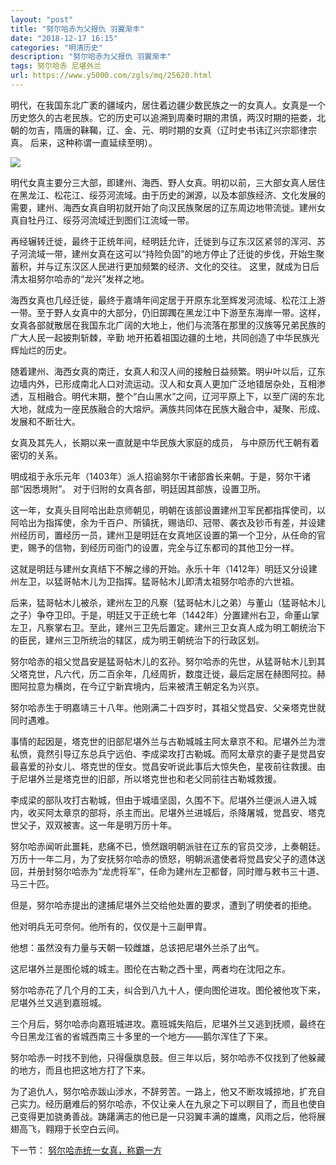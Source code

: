 ```yaml
---
layout: "post"
title: "努尔哈赤为父报仇 羽翼渐丰"
date: "2018-12-17 16:15"
categories: "明清历史"
description: "努尔哈赤为父报仇 羽翼渐丰"
tags: 努尔哈赤 尼堪外兰
url: https://www.y5000.com/zgls/mq/25620.html
---
```






明代，在我国东北广袤的疆域内，居住着边疆少数民族之一的女真人。女真是一个历史悠久的古老民族。它的历史可以追溯到周秦时期的肃慎，两汉时期的挹娄，北朝的勿吉，隋唐的靺鞨，辽、金、元、明时期的女真（辽时史书讳辽兴宗耶律宗真。
后来，这种称谓一直延续至明）。

![](https://img.y5000.com/uploads/allimg/170919/13-1F91ZZ109D6.jpg)

明代女真主要分三大部，即建州、海西、野人女真。明初以前，三大部女真人居住在黑龙江、松花江、绥芬河流域。由于历史的渊源，以及本部族经济、文化发展的需要，建州、海西女真自明初就开始了向汉民族聚居的辽东周边地带流徙。建州女真自牡丹江、绥芬河流域迁到图们江流域一带。

再经辗转迁徙，最终于正统年间，经明廷允许，迁徙到与辽东汉区紧邻的浑河、苏子河流域一带，建州女真在这可以“持险负固”的地方停止了迁徙的步伐，开始生聚蓄积，并与辽东汉区人民进行更加频繁的经济、文化的交往。
这里，就成为日后清太祖努尔哈赤的“龙兴”发祥之地。

海西女真也几经迁徙，最终于嘉靖年间定居于开原东北至辉发河流域、松花江上游一带。至于野人女真中的大部分，仍旧踯躅在黑龙江中下游至东海岸一带。这样，女真各部就散居在我国东北广阔的大地上，他们与流落在那里的汉族等兄弟民族的广大人民一起披荆斩棘，辛勤
地开拓着祖国边疆的土地，共同创造了中华民族光辉灿烂的历史。

随着建州、海西女真的南迁，女真人和汉人间的接触日益频繁。明屮叶以后，辽东边墙内外，已形成南北人口对流运动。汉人和女真人更加广泛地错居杂处，互相渗透，互相融合。明代末期，整个“白山黑水”之间，辽河平原上下，以至广阔的东北大地，就成为一座民族融合的大熔炉。满族共同体在民族大融合中，凝聚、形成、发展和不断壮大。

女真及其先人，长期以来一直就是中华民族大家庭的成员， 与中原历代王朝有着密切的关系。

明成祖于永乐元年（1403年）派人招谕努尔干诸部酋长来朝。于是，努尔干诸部“因悉境附”。 对于归附的女真各部，明廷因其部族，设置卫所。

这一年，女真头目阿哈出赴京师朝见，明朝在该部设置建州卫军民都指挥使司，以阿哈出为指挥使，余为千百户、所镇抚，赐诰印、冠带、袭衣及钞币有差，并设建州经历司，置经历一员，建州卫是明廷在女真地区设置的第一个卫分，从任命的官吏，赐予的信物，到经历司衙门的设置，完全与辽东都司的其他卫分一样。

这就是明廷与建州女真结下不解之缘的开始。永乐十年（1412年）明廷又分设建州左卫，以猛哥帖木儿为卫指挥。猛哥帖木儿即清太祖努尔哈赤的六世祖。

后来，猛哥帖木儿被杀，建州左卫的凡察（猛哥帖木儿之弟）与董山（猛哥帖木儿之子）争夺卫印。于是，明廷又于正统七年（1442年）分置建州右卫，命董山掌左卫，凡察掌右卫。至此，建州三卫先后置定。建州三卫女真人成为明工朝统治下的臣民，建州三卫所统治的辖区，成为明王朝统治下的行政区划。

努尔哈赤的祖父觉昌安是猛哥帖木儿的玄孙。努尔哈赤的先世，从猛哥帖木儿到其父塔克世，凡六代，历二百余年，几经周折，数度迁徙，最后定居在赫图阿拉。赫图阿拉意为横岗，在今辽宁新宾境内，后来被清王朝定名为兴京。

努尔哈赤生于明嘉靖三十八年。他刚满二十四岁时，其祖父觉昌安、父亲塔克世就同时遇难。

事情的起因是，塔克世的旧部尼堪外兰与古勒城城主阿太章京不和。尼堪外兰为泄私愤，竟然引导辽东总兵宁远伯、李成梁攻打古勒城。而阿太章京的妻子是觉昌安最喜爱的孙女儿、塔克世的侄女。觉昌安听说此事后大惊失色，星夜前往救援。由于尼堪外兰是塔克世的旧部，所以塔克世也和老父同前往古勒城救援。

李成梁的部队攻打古勒城，但由于城墙坚固，久围不下。尼堪外兰便派人进入城内，收买阿太章京的部将，杀主而出。尼堪外兰进城后，杀降屠城，觉昌安、塔克世父子，双双被害。这一年是明万历十年。

努尔哈赤闻听此噩耗，悲痛不已，愤然跟明朝派驻在辽东的官员交涉，上奏朝廷。万历十一年二月，为了安抚努尔哈赤的愤怒，明朝派遣使者将觉昌安父子的遗体送回，并册封努尔哈赤为“龙虎将军”，任命为建州左卫都督，同时赠与敕书三十道、
马三十匹。

但是，努尔哈赤提出的逮捕尼堪外兰交给他处置的要求，遭到了明使者的拒绝。

他对明兵无可奈何。他所有的，仅仅是十三副甲胄。

他想：虽然没有力量与天朝一较雌雄，总该把尼堪外兰杀了出气。

这尼堪外兰是图伦城的城主。图伦在古勒之西十里，两者均在沈阳之东。

努尔哈赤花了几个月的工夫，纠合到八九十人，便向图伦进攻。图伦被他攻下来，尼堪外兰又逃到嘉班城。

三个月后，努尔哈赤向嘉班城进攻。嘉班城失陷后，尼堪外兰又逃到抚顺，最终在今日黑龙江省的省城西南三十多里的一个地方——鹅尔浑住了下来。

努尔哈赤一时找不到他，只得偃旗息鼓。但三年以后，努尔哈赤不仅找到了他躲藏的地方，而且也把这地方打了下来。

为了追仇人，努尔哈赤跋山涉水，不辞劳苦。一路上，他又不断攻城掠地，扩充自己实力。经历磨难后的努尔哈赤，不仅让亲人在九泉之下可以瞑目了，而且也使自己变得更加骁勇善战。踌躇满志的他已是一只羽翼丰满的雄鹰，风雨之后，他将展翅高飞，翱翔于长空白云间。

下一节： [努尔哈赤统一女真，称霸一方](https://www.y5000.com/zgls/mq/25621.html)
